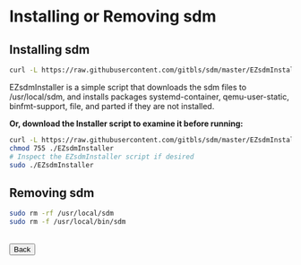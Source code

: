 # Installing or Removing sdm

## Installing sdm

```sh
curl -L https://raw.githubusercontent.com/gitbls/sdm/master/EZsdmInstaller | bash
```
EZsdmInstaller is a simple script that downloads the sdm files to /usr/local/sdm, and installs packages systemd-container, qemu-user-static, binfmt-support, file, and parted if they are not installed.

**Or, download the Installer script to examine it before running:**
```sh
curl -L https://raw.githubusercontent.com/gitbls/sdm/master/EZsdmInstaller -o ./EZsdmInstaller
chmod 755 ./EZsdmInstaller
# Inspect the EZsdmInstaller script if desired
sudo ./EZsdmInstaller
```
## Removing sdm

```sh
sudo rm -rf /usr/local/sdm
sudo rm -f /usr/local/bin/sdm
```
<br>
<form>
<input type="button" value="Back" onclick="history.back()">
</form>
